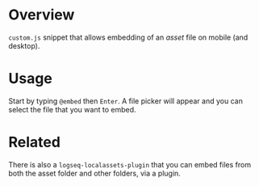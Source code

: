 # Overview

`custom.js` snippet that allows embedding of an _asset_ file on mobile (and desktop).

# Usage

Start by typing `@embed` then `Enter`. A file picker will appear and you can select the file that you want to embed.

# Related

There is also a `logseq-localassets-plugin` that you can embed files from both the asset folder and other folders, via a plugin.
